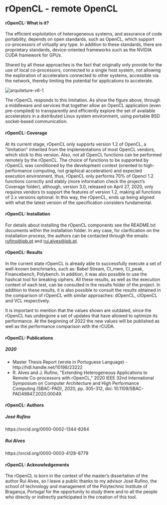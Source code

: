 # rOpenCL - remote OpenCL

<h4>rOpenCL: What is it?</h4>

The efficient exploitation of heterogeneous systems, and assurance of code portability, depends on open standards, such as OpenCL, which support co-processors of virtually any type. In addition to these standards, there are proprietary standards, device-oriented frameworks such as the NVIDIA CUDA framework for GPUs.

Shared by all these approaches is the fact that originally only provide for the use of local co-processors, connected to a single host system, not allowing the exploration of accelerators connected to other systems, accessible via the network, thereby limiting the potential for applications to accelerate.

![arquiteture-v6-1](https://user-images.githubusercontent.com/64751470/138589891-b0abe05f-4948-4aba-a8a5-19494cbf804b.png)

The rOpenCL responds to this limitation. As show the figure above, through a middleware and services that together allow an OpenCL application (even pre-compiled) to transparently and efficiently explore the set of available accelerators in a distributed Linux system environment, using portable BSD socket-based communication.

<h4>rOpenCL: Coverage</h4>
At its current stage, rOpenCL only supports version 1.2 of OpenCL, a "limitation" inherited from the implementations of most OpenCL vendors, which stick to this version. Also, not all OpenCL functions can be performed remotely by the rOpenCL. The choice of functions to be supported by rOpenCL was conditioned by the development context (oriented to high-performance computing, not graphical acceleration) and expected execution environment, thus, rOpenCL only performs 70% of Opencl 1.2 functions correctly and stably (more information check the project’s Coverage folder), although, version 3.0, released on April 27, 2020, only requires vendors to support the features of version 1.2, making all functions of 2.x versions optional. In this way, the rOpenCL, ends up being aligned with what the latest version of the specification considers fundamental.

<h4>rOpenCL: Installation</h4>

For details about installing the rOpenCL components see the README.txt documents within the installation folder. In any case, for clarification on the installation process, the authors can be contacted through the emails: rufino@ipb.pt and rui.alves@ipb.pt.

<h4>rOpenCL: Results</h4>

In the current state rOpenCL is already able to successfully execute a set of well-known benchmarks, such as:	Babel Stream, Cl_mem, Cl_peak, Financebench, Polybench. In addition, it was also possible to use the hashcat tool for breaking ciphers. All these results, as well as the execution context of each test, can be consulted in the results folder of the project. In addition to these results, it is also possible to consult the results obtained in the comparison of rOpenCL with similar approaches: dOpenCL, clOpenCL and VCL respectively.

It is important to mention that the values shown are outdated, since the rOpenCL has undergone a set of updates that have allowed to optimize its performance. At the beginning of 2022 the new values will be published as well as the performance comparison with the rCUDA.

<h4>rOpenCL: Publications</h4>
<h5>2020</h5>
<ul>
  <li>Master Thesis Report (wrote in Portuguese Language) - http://hdl.handle.net/10198/23222</li>
  <li>R. Alves and J. Rufino, "Extending Heterogeneous Applications to Remote Co-processors with rOpenCL," 2020 IEEE 32nd International Symposium on Computer Architecture and High Performance Computing (SBAC-PAD), 2020, pp. 305-312, doi: 10.1109/SBAC-PAD49847.2020.00049.</li>
</ul>

<h4>rOpenCL: Authors</h4>

<h5>José Rufino</h5>
https://orcid.org/0000-0002-1344-8264

<h5>Rui Alves</h5>
https://orcid.org/0000-0003-4128-8779


<h4>rOpenCL: Acknowledgements</h4>
The rOpenCL is born in the context of the master’s dissertation of the author Rui Alves, so I leave a public thanks to my advisor José Rufino, the school of technology and management of the Polytechnic Institute of Bragança, Portugal for the opportunity to study there and to all the people who directly or indirectly participated in the creation of this tool.


